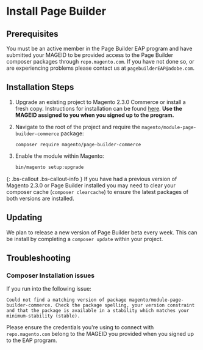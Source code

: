 # Install Page Builder

## Prerequisites

You must be an active member in the Page Builder EAP program and have submitted your MAGEID to be provided access to the Page Builder composer packages through `repo.magento.com`. If you have not done so, or are experiencing problems please contact us at `pagebuilderEAP@adobe.com`. 

## Installation Steps

1. Upgrade an existing project to Magento 2.3.0 Commerce or install a fresh copy. Instructions for installation can be found [here](https://devdocs.magento.com/guides/v2.3/install-gde/bk-install-guide.html). **Use the MAGEID assigned to you when you signed up to the program.**

2. Navigate to the root of the project and require the `magento/module-page-builder-commerce` package:
    ```
    composer require magento/page-builder-commerce
    ```
    
3. Enable the module within Magento:
    ``` sh
    bin/magento setup:upgrade
    ```
    
{: .bs-callout .bs-callout-info }
If you have had a previous version of Magento 2.3.0 or Page Builder installed you may need to clear your composer cache (`composer clearcache`) to ensure the latest packages of both versions are installed.

## Updating

We plan to release a new version of Page Builder beta every week.
This can be install by completing a `composer update` within your project.

## Troubleshooting

### Composer Installation issues

If you run into the following issue:

```shell
Could not find a matching version of package magento/module-page-builder-commerce. Check the package spelling, your version constraint and that the package is available in a stability which matches your minimum-stability (stable).
```

Please ensure the credentials you're using to connect with `repo.magento.com` belong to the MAGEID you provided when you signed up to the EAP program.